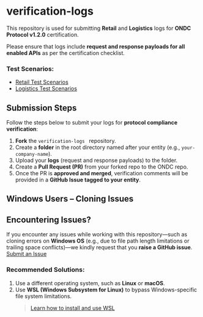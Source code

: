 # verification-logs 

This repository is used for submitting **Retail** and **Logistics** logs for **ONDC Protocol v1.2.0** certification.

Please ensure that logs include **request and response payloads for all enabled APIs** as per the certification checklist.

### Test Scenarios:
- [Retail Test Scenarios](https://docs.google.com/spreadsheets/d/1JZV6ZQzXcHUsOwegGtArX3DdIXYIy3gxkhQ00q7kICc/edit#gid=1367601795)
- [Logistics Test Scenarios](https://docs.google.com/spreadsheets/d/1JZV6ZQzXcHUsOwegGtArX3DdIXYIy3gxkhQ00q7kICc/edit#gid=1670900093)


## Submission Steps

Follow the steps below to submit your logs for **protocol compliance verification**:

1. **Fork** the `verification-logs ` repository.
2. Create a **folder** in the root directory named after your entity (e.g., `your-company-name`).
3. Upload your **logs** (request and response payloads) to the folder.
4. Create a **Pull Request (PR)** from your forked repo to the ONDC repo.
5. Once the PR is **approved and merged**, verification comments will be provided in a **GitHub Issue tagged to your entity**.

## Windows Users – Cloning Issues

## Encountering Issues?
If you encounter any issues while working with this repository—such as cloning errors on **Windows OS** (e.g., due to file path length limitations or trailing space conflicts)—we kindly request that you **raise a GitHub issue**. 
[Submit an Issue](https://github.com/ONDC-Official/v1.2.0-logs/issues)

### Recommended Solutions:
1. Use a different operating system, such as **Linux** or **macOS**.
2. Use **WSL (Windows Subsystem for Linux)** to bypass Windows-specific file system limitations.  
   > [Learn how to install and use WSL](https://learn.microsoft.com/en-us/windows/wsl/install)

